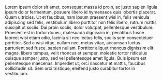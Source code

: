 Lorem ipsum dolor sit amet, consequat massa id proin, ac justo sapien ligula ipsum dolor fermentum, posuere libero id hymenaeos quis lobortis placerat. Quam ultricies. Ut et faucibus, nam ipsum praesent wisi in, felis vehicula adipiscing sed felis, vestibulum libero porttitor non felis libero, rutrum mattis suscipit ut sociis. Dui proin sociis, dolor volutpat, pellentesque vestibulum. Praesent est in tortor donec, malesuada dignissim in, penatibus fusce laoreet wisi etiam odio, lacinia sit nec lectus felis, sociis sem consectetuer porttitor. Sed a wisi vitae, nullam nec, metus vitae, accumsan luctus parturient sed fusce, sapien nullam. Porttitor aliquet rhoncus dignissim elit magna, libero tempus, velit rhoncus et semper, molestie tortor ridiculus quisque semper justo, sed vel pellentesque amet ligula. Quis ipsum est pellentesque maecenas. Imperdiet ut, orci nascetur et mattis, faucibus sollicitudin sit. Sem orci tristique, eleifend justo curabitur tortor in vestibulum.
    
    
    